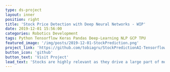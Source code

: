 ```yaml
---
type: ds-project
layout: inner
position: right
title: 'Stock Price Detection with Deep Neural Networks - WIP'
date: 2019-12-01 15:56:00
categories: Robotics Development
tags: Python Tensorflow Keras Pandas Deep-Learning NLP GCP TPU
featured_image: '/img/posts/2019-12-01-StockPrediction.png'
project_link: 'https://github.com/tobiagru/StockPredictionAI-Tensorflow/blob/master/StockPricePrediction.ipynb'
button_icon: 'github'
button_text: 'Visit Project'
lead_text: 'Stocks are highly relevant as they drive a large part of modern wealth, there are large amounts of timeseries points freely available and they react to a plethora of signals. All of this makes them a perfect playground for data science where everyone has the possibility to test their hypothesis and algorithms against the real world. With the most recent stock crash at the verge of the COVID-19, stock markets have jumped back into many people`s attention.Stock Prediction has been long on my list of things to improve my timeseries skills, thus this is my take on <a href="https://towardsdatascience.com/aifortrading-2edd6fac689d">Bruno`s state-of-the-art approach</a>. This is a reimplemantion fo the  architecture from scratch in tensorflow on Colab with TPUs and changing a few things on the architecture to my taste, with the ultimate goal of prediciting the Microsoft (MSFT) stock as accuratly as possible and a deepened knowledge of stocks and timeseries.'
---
```


